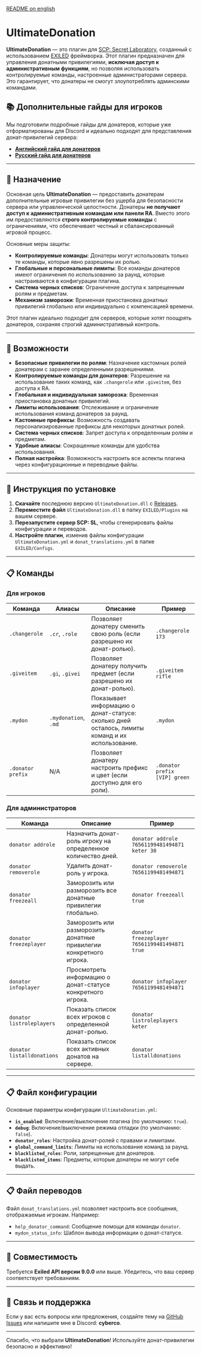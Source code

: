 [README on english](README.md)

# UltimateDonation

**UltimateDonation** — это плагин для [SCP: Secret Laboratory](https://store.steampowered.com/app/700330/SCP_Secret_Laboratory), созданный с использованием [EXILED](https://github.com/Exiled-Team/EXILED) фреймворка. Этот плагин предназначен для управления донатными привилегиями, **исключая доступ к административным функциям**, но позволяя использовать контролируемые команды, настроенные администраторами сервера. Это гарантирует, что донатеры не смогут злоупотреблять админскими командами.

## 📚 Дополнительные гайды для игроков

Мы подготовили подробные гайды для донатеров, которые уже отформатированы для Discord и идеально подходят для представления донат-привилегий сервера:

- **[Английский гайд для донатеров](https://github.com/D3ltA-O5/Ultimate_Donation/blob/main/eng_guide_for_donaters)**  
- **[Русский гайд для донатеров](https://github.com/D3ltA-O5/Ultimate_Donation/blob/main/ru_guide_for_donaters)**  

---

## 🎯 Назначение

Основная цель **UltimateDonation** — предоставить донатерам дополнительные игровые привилегии без ущерба для безопасности сервера или управленческой целостности. Донатеры **не получают доступ к административным командам или панели RA**. Вместо этого им предоставляются **строго контролируемые команды** с ограничениями, что обеспечивает честный и сбалансированный игровой процесс.

Основные меры защиты:
- **Контролируемые команды**: Донатеры могут использовать только те команды, которые явно разрешены их ролью.
- **Глобальные и персональные лимиты**: Все команды донатеров имеют ограничения по использованию за раунд, которые настраиваются в конфигурации плагина.
- **Система черных списков**: Ограничение доступа к запрещенным ролям и предметам.
- **Механизм заморозки**: Временная приостановка донатных привилегий глобально или индивидуально с компенсацией времени.

Этот плагин идеально подходит для серверов, которые хотят поощрять донатеров, сохраняя строгий административный контроль.

---

## 🎉 Возможности

- **Безопасные привилегии по ролям**: Назначение кастомных ролей донатерам с заранее определенными разрешениями.
- **Контролируемые команды для донатеров**: Разрешение на использование таких команд, как `.changerole` или `.giveitem`, без доступа к RA.
- **Глобальная и индивидуальная заморозка**: Временная приостановка донатных привилегий.
- **Лимиты использования**: Отслеживание и ограничение использования команд донатеров за раунд.
- **Кастомные префиксы**: Возможность создавать персонализированные префиксы для некоторых донатных ролей.
- **Система черных списков**: Запрет доступа к определенным ролям и предметам.
- **Удобные алиасы**: Сокращенные команды для удобства использования.
- **Полная настройка**: Возможность настроить все аспекты плагина через конфигурационные и переводные файлы.

---

## 🚀 Инструкция по установке

1. **Скачайте** последнюю версию `UltimateDonation.dll` с [Releases](https://github.com/D3ltA-O5/Ultimate_Donation/releases).
2. **Переместите файл** `UltimateDonation.dll` в папку `EXILED/Plugins` на вашем сервере.
3. **Перезапустите сервер SCP: SL**, чтобы сгенерировать файлы конфигурации и переводов.
4. **Настройте плагин**, изменив файлы конфигурации `UltimateDonation.yml` и `donat_translations.yml` в папке `EXILED/Configs`.

---

## 📋 Команды

### **Для игроков**

| Команда                  | Алиасы               | Описание                                                                                     | Пример                          |
|--------------------------|----------------------|---------------------------------------------------------------------------------------------|----------------------------------|
| `.changerole`            | `.cr`, `.role`       | Позволяет донатеру сменить свою роль (если разрешено их донат-ролью).                       | `.changerole 173`               |
| `.giveitem`              | `.gi`, `.givei`      | Позволяет донатеру получить предмет (если разрешено их донат-ролью).                        | `.giveitem rifle`               |
| `.mydon`                 | `.mydonation`, `.md` | Показывает информацию о донат-статусе: сколько дней осталось, лимиты команд и их использование. | `.mydon`                        |
| `.donator prefix`        | N/A                  | Позволяет донатеру настроить префикс и цвет (если доступно для его роли).                   | `.donator prefix [VIP] green`   |

### **Для администраторов**

| Команда                     | Описание                                                                                     | Пример                                   |
|-----------------------------|---------------------------------------------------------------------------------------------|------------------------------------------|
| `donator addrole`           | Назначить донат-роль игроку на определенное количество дней.                                 | `donator addrole 76561199481494871 keter 30` |
| `donator removerole`        | Удалить донат-роль у игрока.                                                                 | `donator removerole 76561199481494871`       |
| `donator freezeall`         | Заморозить или разморозить все донатные привилегии глобально.                                | `donator freezeall true`                    |
| `donator freezeplayer`      | Заморозить или разморозить донатные привилегии конкретного игрока.                           | `donator freezeplayer 76561199481494871 true` |
| `donator infoplayer`        | Просмотреть информацию о донат-статусе конкретного игрока.                                   | `donator infoplayer 76561199481494871`       |
| `donator listroleplayers`   | Показать список всех игроков с определенной донат-ролью.                                     | `donator listroleplayers keter`             |
| `donator listalldonations`  | Показать список всех активных донатов на сервере.                                            | `donator listalldonations`                  |

---

## 📋 Файл конфигурации

Основные параметры конфигурации `UltimateDonation.yml`:
- **`is_enabled`**: Включение/выключение плагина (по умолчанию: `true`).
- **`debug`**: Включение/выключение режима отладки (по умолчанию: `false`).
- **`donator_roles`**: Настройка донат-ролей с правами и лимитами.
- **`global_command_limits`**: Лимиты на использование команд за раунд.
- **`blacklisted_roles`**: Роли, запрещенные для донатеров.
- **`blacklisted_items`**: Предметы, которые донатеры не могут себе выдать.

---

## 📋 Файл переводов

Файл `donat_translations.yml` позволяет настроить все сообщения, отображаемые игрокам. Например:
- `help_donator_command`: Сообщение помощи для команды `donator`.
- `mydon_status_info`: Шаблон вывода информации о донат-статусе.

---

## 📌 Совместимость

Требуется **Exiled API версии 9.0.0** или выше. Убедитесь, что ваш сервер соответствует требованиям.

---

## 📧 Связь и поддержка

Если у вас есть вопросы или предложения, создайте тему на [GitHub Issues](https://github.com/D3ltA-O5/Ultimate_Donation/issues) или напишите мне в Discord: **cyberco**.

---

Спасибо, что выбрали **UltimateDonation**! Используйте донат-привилегии безопасно и эффективно!

